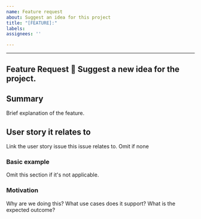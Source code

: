 ```yaml
---
name: Feature request
about: Suggest an idea for this project
title: "[FEATURE]:"
labels:
assignees: ''

---
```


---
Feature Request   🚀
Suggest a new idea for the project.
---

<!--
  Please fill out each section below, otherwise your issue will be closed.

  Before opening a new issue, please search existing issues:  https://github.com/xgeekshq/divide-and-conquer/issues

  ## A note on adding features to this repo

  Every feature needs to strike a balance - complex features are less likely to be worked on.

  This means that not every feature request will be added, but hearing about what you want is important. Don't be afraid to add a feature request!
-->

## Summary

Brief explanation of the feature.

## User story it relates to

Link the user story issue this issue relates to. Omit if none

### Basic example

Omit this section if it's not applicable.

### Motivation

Why are we doing this? What use cases does it support? What is the expected outcome?
